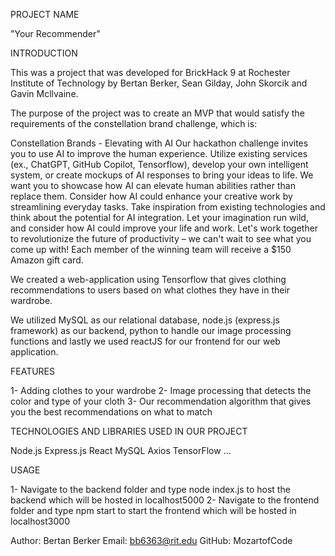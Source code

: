 PROJECT NAME

"Your Recommender" 

INTRODUCTION

This was a project that was developed for BrickHack 9 at Rochester Institute of Technology by Bertan Berker, Sean Gilday, John Skorcik and Gavin Mcllvaine.

The purpose of the project was to create an MVP that would satisfy the requirements of the constellation brand challenge, which is:

 Constellation Brands - Elevating with AI
Our hackathon challenge invites you to use AI to improve the human experience. Utilize existing services (ex., ChatGPT, GitHub Copilot, Tensorflow),
develop your own intelligent system, or create mockups of AI responses to bring your ideas to life. We want you to showcase how AI can elevate human abilities
rather than replace them. Consider how AI could enhance your creative work by streamlining everyday tasks. Take inspiration from existing technologies and think about
the potential for AI integration. Let your imagination run wild, and consider how AI could improve your life and work. Let's work together to revolutionize the future
of productivity – we can't wait to see what you come up with! Each member of the winning team will receive a $150 Amazon gift card.

We created a web-application using Tensorflow that gives clothing recommendations to users based on what clothes they have in their wardrobe.

We utilized MySQL as our relational database, node.js (express.js framework) as our backend, python to handle our image processing functions and lastly we used
reactJS for our frontend for our web application.

FEATURES

1- Adding clothes to your wardrobe
2- Image processing that detects the color and type of your cloth
3- Our recommendation algorithm that gives you the best recommendations on what to match


TECHNOLOGIES AND LIBRARIES USED IN OUR PROJECT

Node.js
Express.js
React
MySQL
Axios
TensorFlow
...

USAGE

1- Navigate to the backend folder and type node index.js to host the backend which will be hosted in localhost5000
2- Navigate to the frontend folder and type npm start to start the frontend which will be hosted in localhost3000


Author: Bertan Berker
Email: bb6363@rit.edu
GitHub: MozartofCode
